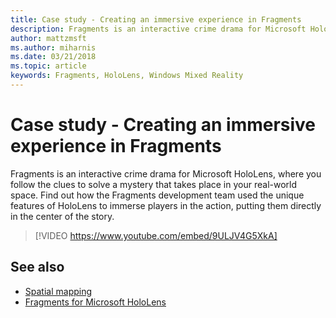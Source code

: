 ```yaml
---
title: Case study - Creating an immersive experience in Fragments
description: Fragments is an interactive crime drama for Microsoft HoloLens, where you follow the clues to solve a mystery that takes place in your real-world space.
author: mattzmsft
ms.author: miharnis
ms.date: 03/21/2018
ms.topic: article
keywords: Fragments, HoloLens, Windows Mixed Reality
---
```


# Case study - Creating an immersive experience in Fragments

Fragments is an interactive crime drama for Microsoft HoloLens, where you follow the clues to solve a mystery that takes place in your real-world space. Find out how the Fragments development team used the unique features of HoloLens to immerse players in the action, putting them directly in the center of the story.



>[!VIDEO https://www.youtube.com/embed/9ULJV4G5XkA]

## See also
* [Spatial mapping](spatial-mapping.md)
* [Fragments for Microsoft HoloLens](https://www.microsoft.com/p/fragments/9nblggh5ggm8)
